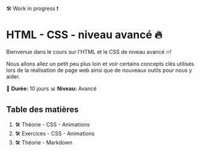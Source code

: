 :hammer_and_wrench: Work in progress :exclamation:

# HTML - CSS - niveau avancé :fire:

Bienvenue dans le cours sur l'HTML et le CSS de niveau avancé :fire:!

Nous allons allez un petit peu plus loin et voir certains concepts clés utilisés lors de la réalisation de page web ainsi que de nouveaux outils pour nous y aider.

:calendar: **Durée:** 10 jours
:bar_chart: **Niveau:** Avancé

## Table des matières

1. :hammer_and_wrench: Théorie - CSS - Animations
2. :hammer_and_wrench: Exercices - CSS - Animations
3. :hammer_and_wrench: Théorie - Markdown
